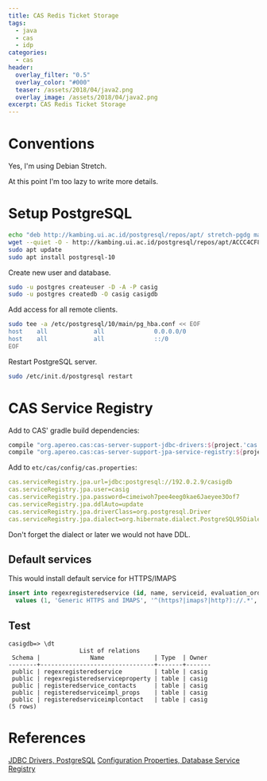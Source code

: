 ```yaml
---
title: CAS Redis Ticket Storage
tags:
  - java
  - cas
  - idp
categories:
  - cas
header:
  overlay_filter: "0.5"
  overlay_color: "#000"
  teaser: /assets/2018/04/java2.png
  overlay_image: /assets/2018/04/java2.png
excerpt: CAS Redis Ticket Storage
---
```


# Conventions

Yes, I'm using Debian Stretch.

At this point I'm too lazy to write more details.

# Setup PostgreSQL

```bash
echo "deb http://kambing.ui.ac.id/postgresql/repos/apt/ stretch-pgdg main" | sudo tee /etc/apt/sources.list.d/postgresql.list
wget --quiet -O - http://kambing.ui.ac.id/postgresql/repos/apt/ACCC4CF8.asc | sudo apt-key add -
sudo apt update
sudo apt install postgresql-10
```

Create new user and database.

```bash
sudo -u postgres createuser -D -A -P casig
sudo -u postgres createdb -O casig casigdb
```

Add access for all remote clients.

```bash
sudo tee -a /etc/postgresql/10/main/pg_hba.conf << EOF
host    all             all              0.0.0.0/0                       md5
host    all             all              ::/0                            md5
EOF
```

Restart PostgreSQL server.

```bash
sudo /etc/init.d/postgresql restart
```

# CAS Service Registry

Add to CAS' gradle build dependencies:

```gradle
compile "org.apereo.cas:cas-server-support-jdbc-drivers:${project.'cas.version'}"
compile "org.apereo.cas:cas-server-support-jpa-service-registry:${project.'cas.version'}"
```

Add to `etc/cas/config/cas.properties`:

```yaml
cas.serviceRegistry.jpa.url=jdbc:postgresql://192.0.2.9/casigdb
cas.serviceRegistry.jpa.user=casig
cas.serviceRegistry.jpa.password=cimeiwoh7pee4eeg0kae6Jaeyee3Oof7
cas.serviceRegistry.jpa.ddlAuto=update
cas.serviceRegistry.jpa.driverClass=org.postgresql.Driver
cas.serviceRegistry.jpa.dialect=org.hibernate.dialect.PostgreSQL95Dialect
```

Don't forget the dialect or later we would not have DDL.

## Default services

This would install default service for HTTPS/IMAPS

```sql
insert into regexregisteredservice (id, name, serviceid, evaluation_order)
  values (1, 'Generic HTTPS and IMAPS', '^(https?|imaps?|http?)://.*', 0);
```  

## Test

```
casigdb=> \dt
                    List of relations
 Schema |              Name              | Type  | Owner
--------+--------------------------------+-------+-------
 public | regexregisteredservice         | table | casig
 public | regexregisteredserviceproperty | table | casig
 public | registeredservice_contacts     | table | casig
 public | registeredserviceimpl_props    | table | casig
 public | registeredserviceimplcontact   | table | casig
(5 rows)

```

# References

[JDBC Drivers, PostgreSQL](https://apereo.github.io/cas/5.2.x/installation/JDBC-Drivers.html#postgresql)
[Configuration Properties, Database Service Registry](https://apereo.github.io/cas/5.2.x/installation/Configuration-Properties.html#database-service-registry)
